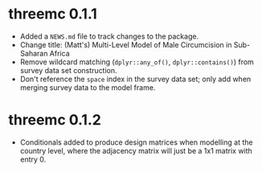 # threemc 0.1.1

* Added a `NEWS.md` file to track changes to the package.
* Change title: (Matt's) Multi-Level Model of Male Circumcision in Sub-Saharan Africa
* Remove wildcard matching (`dplyr::any_of()`, `dplyr::contains()`) from survey data 
  set construction.
* Don't reference the `space` index in the survey data set; only add when merging 
  survey data to the model frame.
  
# threemc 0.1.2 

* Conditionals added to produce design matrices when modelling at the country 
level, where the adjacency matrix will just be a 1x1 matrix with entry 0. 
